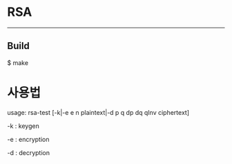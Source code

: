 # RSA
---------
## Build
$ make
# 사용법
usage: rsa-test [-k|-e e n plaintext|-d p q dp dq qInv ciphertext]

-k : keygen

-e : encryption

-d : decryption

